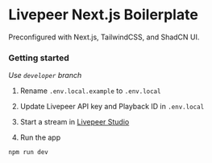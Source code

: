 # Livepeer Next.js Boilerplate

Preconfigured with Next.js, TailwindCSS, and ShadCN UI.

### Getting started

*Use `developer` branch*

1. Rename `.env.local.example` to `.env.local`

2. Update Livepeer API key and Playback ID in `.env.local`

3. Start a stream in [Livepeer Studio](https://livepeer.studio/)

4. Run the app

```sh
npm run dev
```

